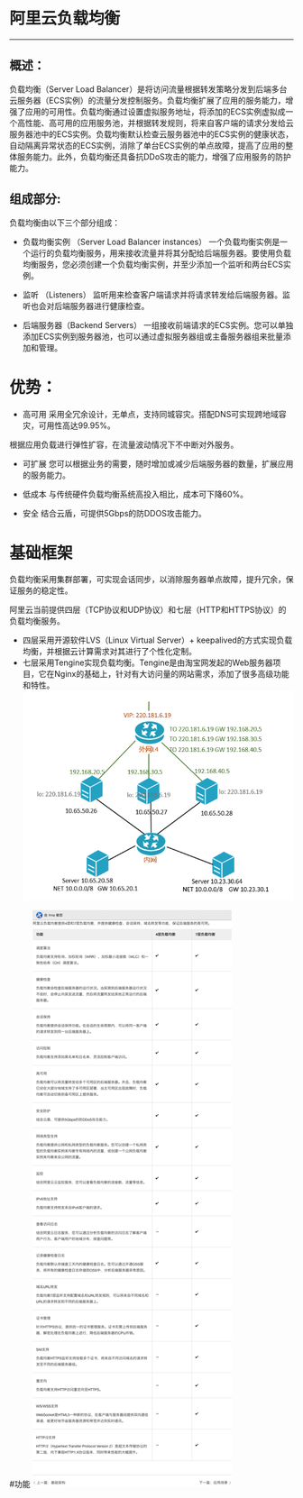 # 阿里云负载均衡
---
## 概述：
负载均衡（Server Load Balancer）是将访问流量根据转发策略分发到后端多台云服务器（ECS实例）的流量分发控制服务。负载均衡扩展了应用的服务能力，增强了应用的可用性。负载均衡通过设置虚拟服务地址，将添加的ECS实例虚拟成一个高性能、高可用的应用服务池，并根据转发规则，将来自客户端的请求分发给云服务器池中的ECS实例。负载均衡默认检查云服务器池中的ECS实例的健康状态，自动隔离异常状态的ECS实例，消除了单台ECS实例的单点故障，提高了应用的整体服务能力。此外，负载均衡还具备抗DDoS攻击的能力，增强了应用服务的防护能力。
## 组成部分:
负载均衡由以下三个部分组成：

- 负载均衡实例 （Server Load Balancer instances）
一个负载均衡实例是一个运行的负载均衡服务，用来接收流量并将其分配给后端服务器。要使用负载均衡服务，您必须创建一个负载均衡实例，并至少添加一个监听和两台ECS实例。

- 监听 （Listeners）
监听用来检查客户端请求并将请求转发给后端服务器。监听也会对后端服务器进行健康检查。

- 后端服务器（Backend Servers）
一组接收前端请求的ECS实例。您可以单独添加ECS实例到服务器池，也可以通过虚拟服务器组或主备服务器组来批量添加和管理。

# 优势：
- 高可用
采用全冗余设计，无单点，支持同城容灾。搭配DNS可实现跨地域容灾，可用性高达99.95%。

根据应用负载进行弹性扩容，在流量波动情况下不中断对外服务。

- 可扩展
您可以根据业务的需要，随时增加或减少后端服务器的数量，扩展应用的服务能力。

- 低成本
与传统硬件负载均衡系统高投入相比，成本可下降60%。

- 安全
结合云盾，可提供5Gbps的防DDOS攻击能力。

# 基础框架
负载均衡采用集群部署，可实现会话同步，以消除服务器单点故障，提升冗余，保证服务的稳定性。

阿里云当前提供四层（TCP协议和UDP协议）和七层（HTTP和HTTPS协议）的负载均衡服务。

- 四层采用开源软件LVS（Linux Virtual Server）+ keepalived的方式实现负载均衡，并根据云计算需求对其进行了个性化定制。
- 七层采用Tengine实现负载均衡。Tengine是由淘宝网发起的Web服务器项目，它在Nginx的基础上，针对有大访问量的网站需求，添加了很多高级功能和特性。
![](/assets/SLB-LVS.png)

#功能
![](/assets/SLB-user.jpg)